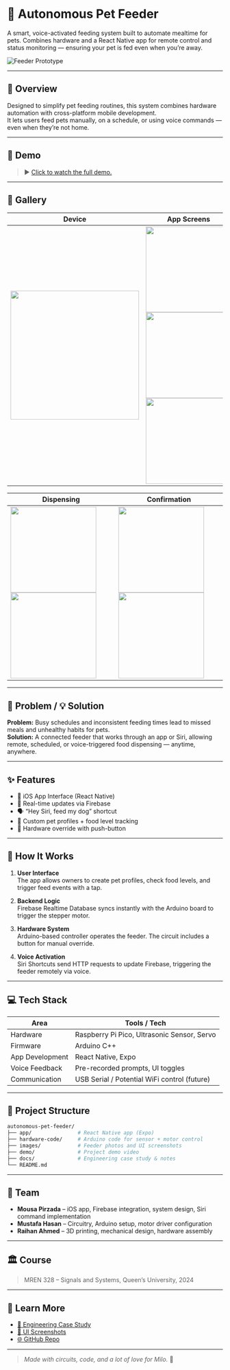 # 🐶 Autonomous Pet Feeder

A smart, voice-activated feeding system built to automate mealtime for pets. Combines hardware and a React Native app for remote control and status monitoring — ensuring your pet is fed even when you’re away.


![Feeder Prototype](/images/pet_feeder_banner.png)

---

## 🚀 Overview

Designed to simplify pet feeding routines, this system combines hardware automation with cross-platform mobile development.  
It lets users feed pets manually, on a schedule, or using voice commands — even when they’re not home.

---

## 🎥 Demo

> ▶️ [Click to watch the full demo.](demo/dog_feeder_demo.mov)

---

## 📸 Gallery

| Device | App Screens |
|--------|--------------|
| <img src="images/dog_feeder.jpg" width="300"/> | <img src="images/main_menu.png" width="200"/> <img src="images/view_pets.png" width="200"/> <img src="images/pet_profile.png" width="200"/> |

| Dispensing | Confirmation |
|------------|--------------|
| <img src="images/food_check.png" width="200"/> <img src="images/food_checked.png" width="200"/> | <img src="images/food_dispensed.png" width="200"/> <img src="images/siri_fed.png" width="200"/> |

---

## 🧩 Problem / 💡 Solution

**Problem:** Busy schedules and inconsistent feeding times lead to missed meals and unhealthy habits for pets.  
**Solution:** A connected feeder that works through an app or Siri, allowing remote, scheduled, or voice-triggered food dispensing — anytime, anywhere.

---

## ✨ Features

- 📱 iOS App Interface (React Native)
- 📡 Real-time updates via Firebase
- 🗣️ “Hey Siri, feed my dog” shortcut
- 🧠 Custom pet profiles + food level tracking
- 🔘 Hardware override with push-button

---

## 🧠 How It Works

1. **User Interface**  
   The app allows owners to create pet profiles, check food levels, and trigger feed events with a tap.

2. **Backend Logic**  
   Firebase Realtime Database syncs instantly with the Arduino board to trigger the stepper motor.

3. **Hardware System**  
   Arduino-based controller operates the feeder. The circuit includes a button for manual override.

4. **Voice Activation**  
   Siri Shortcuts send HTTP requests to update Firebase, triggering the feeder remotely via voice.

---

## 💻 Tech Stack

| Area             | Tools / Tech                         |
|------------------|--------------------------------------|
| Hardware         | Raspberry Pi Pico, Ultrasonic Sensor, Servo |
| Firmware         | Arduino C++                          |
| App Development  | React Native, Expo                   |
| Voice Feedback   | Pre-recorded prompts, UI toggles     |
| Communication    | USB Serial / Potential WiFi control (future) |

---

## 📁 Project Structure

```bash
autonomous-pet-feeder/
├── app/               # React Native app (Expo)
├── hardware-code/     # Arduino code for sensor + motor control
├── images/            # Feeder photos and UI screenshots
├── demo/              # Project demo video
├── docs/              # Engineering case study & notes
└── README.md
```

---

## 👥 Team

- **Mousa Pirzada** – iOS app, Firebase integration, system design, Siri command implementation
- **Mustafa Hasan** – Circuitry, Arduino setup, motor driver configuration
- **Raihan Ahmed** – 3D printing, mechanical design, hardware assembly

---

## 🏛️ Course

> MREN 328 – Signals and Systems, Queen’s University, 2024

---

## 📖 Learn More

- [📄 Engineering Case Study](docs/autonomous-pet-feeder-case-study.md)
- [📱 UI Screenshots](/assets/images/welcome_page.png/)
- [🌐 GitHub Repo](https://github.com/20mup/autonomous-pet-feeder)

---

> _Made with circuits, code, and a lot of love for Milo._ 🐾
